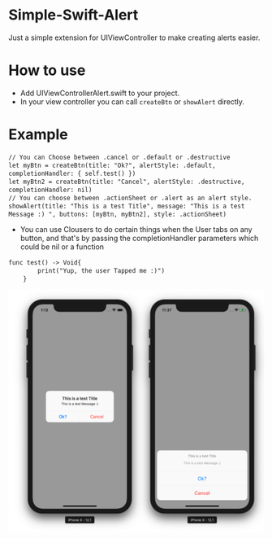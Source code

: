 # Simple-Swift-Alert

Just a simple extension for UIViewController to make creating alerts easier.

# How to use

* Add UIViewControllerAlert.swift to your project.
* In your view controller you can call `createBtn` or `showAlert` directly.


# Example

```
// You can Choose between .cancel or .default or .destructive 
let myBtn = createBtn(title: "Ok?", alertStyle: .default, completionHandler: { self.test() })
let myBtn2 = createBtn(title: "Cancel", alertStyle: .destructive, completionHandler: nil)
// You can choose between .actionSheet or .alert as an alert style. 
showAlert(title: "This is a test Title", message: "This is a test Message :) ", buttons: [myBtn, myBtn2], style: .actionSheet)
```

* You can use Clousers to do certain things when the User tabs on any button, and that's by passing the completionHandler parameters which could be nil or a function

```
func test() -> Void{
        print("Yup, the user Tapped me :)")
    }
```

![](preview.png)
